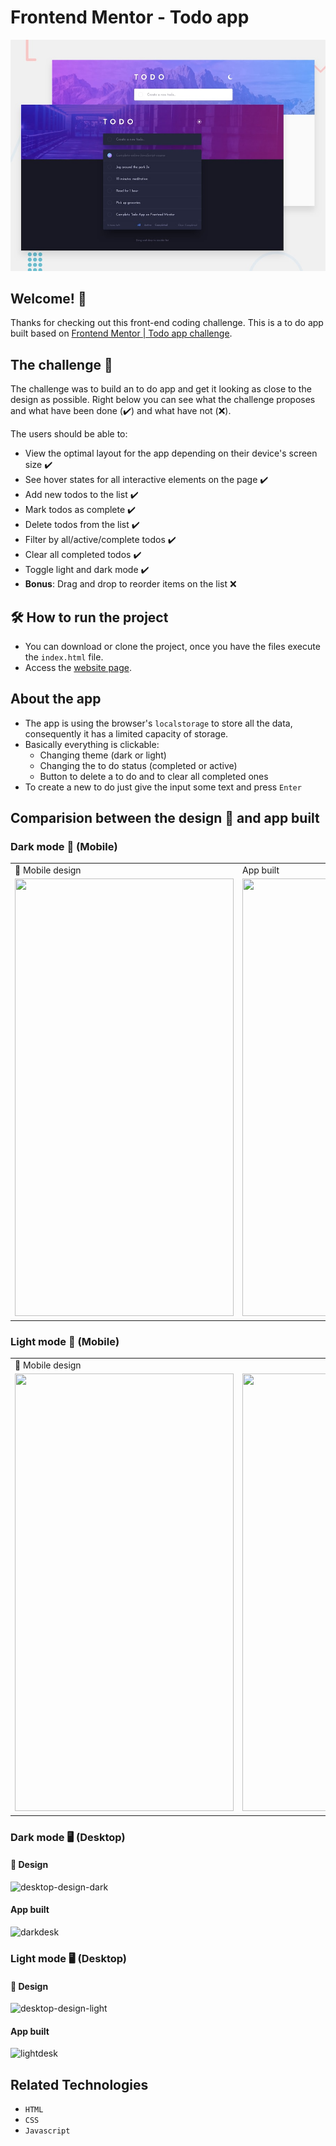 # Frontend Mentor - Todo app

![Design preview for the Todo app coding challenge](./design/desktop-preview.jpg)

## Welcome! 👋

Thanks for checking out this front-end coding challenge. This is a to do app built based on [Frontend Mentor | Todo app challenge](https://www.frontendmentor.io/challenges/todo-app-Su1_KokOW/hub/todo-app-JuyXhS5wa).

## The challenge 🎯 
The challenge was to build an to do app and get it looking as close to the design as possible. Right below you can see what the challenge proposes and what have been done (✔️) and what have not (❌).

The users should be able to:

- View the optimal layout for the app depending on their device's screen size ✔️
- See hover states for all interactive elements on the page ✔️
- Add new todos to the list ✔️
- Mark todos as complete ✔️
- Delete todos from the list ✔️
- Filter by all/active/complete todos ✔️
- Clear all completed todos ✔️
- Toggle light and dark mode ✔️
- **Bonus**: Drag and drop to reorder items on the list ❌

## 🛠️ How to run the project 
- You can download or clone the project, once you have the files execute the ```index.html``` file.
- Access the [website page](https://diego-luiz.github.io/To-do-App/).

## About the app
- The app is using the browser's ```localstorage``` to store all the data, consequently it has a limited capacity of storage.
- Basically everything is clickable:
  - Changing theme (dark or light)
  - Changing the to do status (completed or active)
  - Button to delete a to do and to clear all completed ones
- To create a new to do just give the input some text and press ```Enter```

## Comparision between the design 📜 and app built 

### Dark mode 📱 (Mobile)
 <table align="center">
  <tr>
    <td>📜 Mobile design</td>
    <td>App built</td>
  </tr>
  <tr>
    <td><img src="https://user-images.githubusercontent.com/51066402/142657576-96525537-47c8-4aa5-8918-4ac9971a7abe.jpg" width=350 height=700></td>
    <td><img src="https://user-images.githubusercontent.com/51066402/142657866-6bc60caa-9111-4f8f-a68b-304bc5e929e8.png" width=350 height=700></td>
  </tr>
 </table>
 
### Light mode 📱 (Mobile)
<table align="center">
  <tr>
    <td>📜 Mobile design</td>
    <td App built</td>
  </tr>
  <tr>
    <td><img src="https://user-images.githubusercontent.com/51066402/142057359-8590b49e-e1b2-46b4-bce2-a5f9854e3a33.jpg" width=350 height=700></td>
    <td><img src="https://user-images.githubusercontent.com/51066402/142658240-127c26a6-35cb-4c31-919a-596fcae040fe.png" width=350 height=700></td>
  </tr>
</table>

### Dark mode 🖥️ (Desktop)
#### 📜 Design
![desktop-design-dark](https://user-images.githubusercontent.com/51066402/142059280-4453664c-1e93-472a-9969-18efce4dd950.jpg)
#### App built
![darkdesk](https://user-images.githubusercontent.com/51066402/142658486-8cfb6128-cf35-4cd1-aeed-ad1829b9bdea.png)

### Light mode 🖥️ (Desktop)
#### 📜 Design
![desktop-design-light](https://user-images.githubusercontent.com/51066402/142658686-d98edb05-2705-4098-9f30-8db234f1b47a.jpg)
#### App built
![lightdesk](https://user-images.githubusercontent.com/51066402/142658795-93e21c10-8aec-4b02-9ec2-94a6bc63439c.png)

## Related Technologies
- ``HTML``
- ``CSS``
- ``Javascript``


